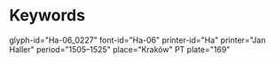# Keywords
glyph-id="Ha-06_0227"
font-id="Ha-06"
printer-id="Ha"
printer="Jan Haller"
period="1505–1525"
place="Kraków"
PT plate="169"
